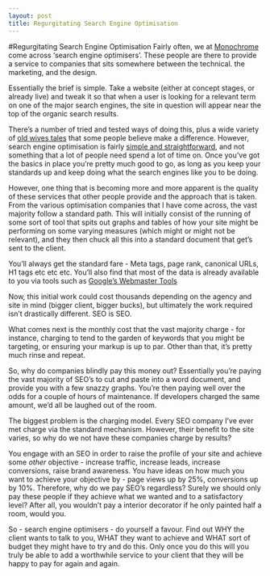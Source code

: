 ```yaml
---
layout: post
title: Regurgitating Search Engine Optimisation
---
```

#Regurgitating Search Engine Optimisation
Fairly often, we at [Monochrome][] come across ‘search engine
optimisers’. These people are there to provide a service to companies
that sits somewhere between the technical. the marketing, and the
design.

Essentially the brief is simple. Take a website (either at concept
stages, or already live) and tweak it so that when a user is looking for
a relevant term on one of the major search engines, the site in question
will appear near the top of the organic search results.

There’s a number of tried and tested ways of doing this, plus a wide
variety of [old wives tales][] that some people believe make a
difference. However, search engine optimisation is fairly [simple and
straightforward][], and not something that a lot of people need spend a
lot of time on. Once you’ve got the basics in place you’re pretty much
good to go, as long as you keep your standards up and keep doing what
the search engines like you to be doing.

However, one thing that is becoming more and more apparent is the
quality of these services that other people provide and the approach
that is taken. From the various optimisation companies that I have come
across, the vast majority follow a standard path. This will initially
consist of the running of some sort of tool that spits out graphs and
tables of how your site might be performing on some varying measures
(which might or might not be relevant), and they then chuck all this
into a standard document that get’s sent to the client.

You’ll always get the standard fare - Meta tags, page rank, canonical
URLs, H1 tags etc etc etc. You’ll also find that most of the data is
already available to you via tools such as [Google’s Webmaster Tools][]

Now, this initial work could cost thousands depending on the agency and
site in mind (bigger client, bigger bucks), but ultimately the work
required isn’t drastically different. SEO is SEO.

What comes next is the monthly cost that the vast majority charge - for
instance, charging to tend to the garden of keywords that you might be
targeting, or ensuring your markup is up to par. Other than that, it’s
pretty much rinse and repeat.

So, why do companies blindly pay this money out? Essentially you’re
paying the vast majority of SEO’s to cut and paste into a word document,
and provide you with a few snazzy graphs. You’re then paying well over
the odds for a couple of hours of maintenance. If developers charged the
same amount, we’d all be laughed out of the room.

The biggest problem is the charging model. Every SEO company I’ve ever
met charge via the standard mechanism. However, their benefit to the
site varies, so why do we not have these companies charge by results?

You engage with an SEO in order to raise the profile of your site and
achieve some *other* objective - increase traffic, increase leads,
increase conversions, raise brand awareness. You have ideas on how much
you want to achieve your objective by - page views up by 25%,
conversions up by 10%. Therefore, why do we pay SEO’s regardless? Surely
we should only pay these people if they achieve what we wanted and to a
satisfactory level? After all, you wouldn’t pay a interior decorator if
he only painted half a room, would you.

So - search engine optimisers - do yourself a favour. Find out WHY the
client wants to talk to you, WHAT they want to achieve and WHAT sort of
budget they might have to try and do this. Only once you do this will
you truly be able to add a worthwhile service to your client that they
will be happy to pay for again and again.

  [Monochrome]: http://www.monochrome.co.uk
  [old wives tales]: http://www.helpfulguy.com/why-googles-electricity-bill-affects-your-seo/
  [simple and straightforward]: http://neilmiddleton.com/a-new-approach-to-search-engine-optimisation
  [Google’s Webmaster Tools]: https://www.google.com/webmasters/tools
